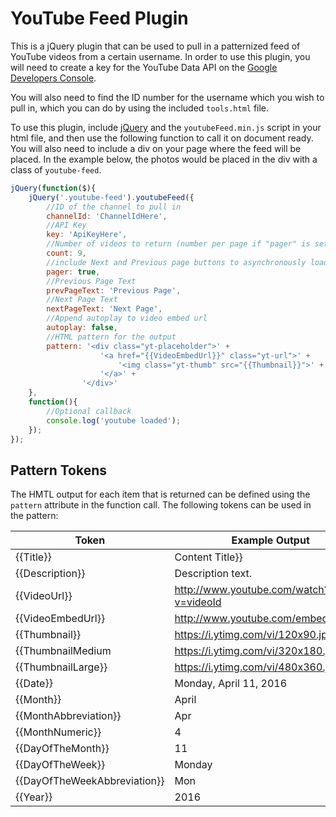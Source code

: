 # YouTube Feed Plugin

This is a jQuery plugin that can be used to pull in a patternized feed of YouTube videos from a certain username. In order to use this plugin, you will need to create a key for the YouTube Data API on the [Google Developers Console](https://console.developers.google.com).

You will also need to find the ID number for the username which you wish to pull in, which you can do by using the included `tools.html` file.

To use this plugin, include [jQuery](https://jquery.com/) and the `youtubeFeed.min.js` script in your html file, and then use the following function to call it on document ready. You will also need to include a div on your page where the feed will be placed. In the example below, the photos would be placed in the div with a class of `youtube-feed`.

```javascript
jQuery(function($){
	jQuery('.youtube-feed').youtubeFeed({
		//ID of the channel to pull in
		channelId: 'ChannelIdHere', 
		//API Key
		key: 'ApiKeyHere', 
		//Number of videos to return (number per page if "pager" is set to true)
		count: 9, 
		//include Next and Previous page buttons to asynchronously load more videos
		pager: true, 
		//Previous Page Text
		prevPageText: 'Previous Page',
		//Next Page Text
		nextPageText: 'Next Page',
		//Append autoplay to video embed url
		autoplay: false,
		//HTML pattern for the output
		pattern: '<div class="yt-placeholder">' +
					'<a href="{{VideoEmbedUrl}}" class="yt-url">' +
						'<img class="yt-thumb" src="{{Thumbnail}}">' +
					'</a>' +
				'</div>'
	},
	function(){
		//Optional callback
		console.log('youtube loaded');
	});
});
```

## Pattern Tokens

The HMTL output for each item that is returned can be defined using the `pattern` attribute in the function call. The following tokens can be used in the pattern:

| Token | Example Output</div>
| --- | --- |
| {{Title}} | Content Title}} |
| {{Description}} | Description text. |
| {{VideoUrl}} | http://www.youtube.com/watch?v=videoId |
| {{VideoEmbedUrl}} | http://www.youtube.com/embed/videoId |
| {{Thumbnail}} | https://i.ytimg.com/vi/120x90.jpg |
| {{ThumbnailMedium | https://i.ytimg.com/vi/320x180.jpg |
| {{ThumbnailLarge}} | https://i.ytimg.com/vi/480x360.jpg|
| {{Date}} | Monday, April 11, 2016 |
| {{Month}} | April |
| {{MonthAbbreviation}} | Apr |
| {{MonthNumeric}} | 4 |
| {{DayOfTheMonth}} | 11 |
| {{DayOfTheWeek}} | Monday |
| {{DayOfTheWeekAbbreviation}} | Mon |
| {{Year}} | 2016 |


